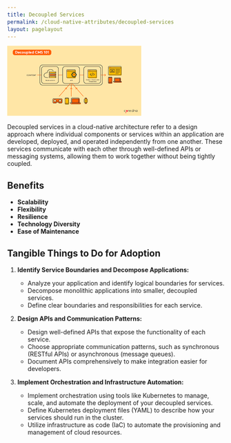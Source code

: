 ```yaml
---
title: Decoupled Services 
permalink: /cloud-native-attributes/decoupled-services
layout: pagelayout
---
```


![Decoupled Services](./../../pictures/decoupled.jpg)

Decoupled services in a cloud-native architecture refer to a design approach where individual components or services within an application are developed, deployed, and operated independently from one another. These services communicate with each other through well-defined APIs or messaging systems, allowing them to work together without being tightly coupled.

## Benefits

- **Scalability**
- **Flexibility**
- **Resilience**
- **Technology Diversity**
- **Ease of Maintenance**

## Tangible Things to Do for Adoption

1. **Identify Service Boundaries and Decompose Applications:**
   - Analyze your application and identify logical boundaries for services.
   - Decompose monolithic applications into smaller, decoupled services.
   - Define clear boundaries and responsibilities for each service.

2. **Design APIs and Communication Patterns:**
   - Design well-defined APIs that expose the functionality of each service.
   - Choose appropriate communication patterns, such as synchronous (RESTful APIs) or asynchronous (message queues).
   - Document APIs comprehensively to make integration easier for developers.

3. **Implement Orchestration and Infrastructure Automation:**
   - Implement orchestration using tools like Kubernetes to manage, scale, and automate the deployment of your decoupled services.
   - Define Kubernetes deployment files (YAML) to describe how your services should run in the cluster.
   - Utilize infrastructure as code (IaC) to automate the provisioning and management of cloud resources.

